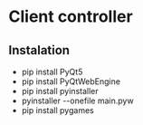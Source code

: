 # Client controller

## Instalation

- pip install PyQt5
- pip install PyQtWebEngine
- pip install pyinstaller
- pyinstaller --onefile main.pyw
- pip install pygames
